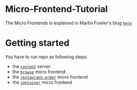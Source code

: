 # Micro-Frontend-Tutorial

The Micro Frontends is explained in Martin Fowler's blog [`here`](https://martinfowler.com/articles/micro-frontends.html)

# Getting started

You have to run repo as following steps:

- the [`content`](https://github.com/shinagawa-haruko/Micro-Frontend-Tutorial/tree/main/content) server
- the [`browse`](https://github.com/shinagawa-haruko/Micro-Frontend-Tutorial/tree/main/browse) micro frontend
- the [`restaurant-order`](https://github.com/shinagawa-haruko/Micro-Frontend-Tutorial/tree/main/restaurant-order) micro frontend
- the [`container`](https://github.com/shinagawa-haruko/Micro-Frontend-Tutorial/tree/main/restaurant-order) micro frontend
